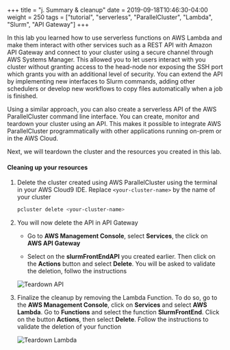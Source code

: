 +++
title = "j. Summary & cleanup"
date = 2019-09-18T10:46:30-04:00
weight = 250
tags = ["tutorial", "serverless", "ParallelCluster", "Lambda", "Slurm", "API Gateway"]
+++


In this lab you learned how to use serverless functions on AWS Lambda and make them interact with other services such as a REST API with Amazon API Gateway and connect to your cluster using a secure channel through AWS Systems Manager. This allowed you to let users interact with you cluster without granting access to the head-node nor exposing the SSH port which grants you with an additional level of security. You can extend the API by implementing new interfaces to Slurm commands, adding other schedulers or develop new workflows to copy files automatically when a job is finished.

Using a similar approach, you can also create a serverless API of the AWS ParallelCluster command line interface. You can create, monitor and teardown your cluster using an API. This makes it possible to integrate AWS ParallelCluster programmatically with other applications running on-prem or in the AWS Cloud.

Next, we will teardown the cluster and the resources you created in this lab.


#### Cleaning up your resources

1. Delete the cluster created using AWS ParallelCluster using the terminal in your AWS Cloud9 IDE. Replace `<your-cluster-name>` by the name of your cluster

   ```bash
   pcluster delete <your-cluster-name>
   ```

2. You will now delete the API in API Gateway

   - Go to **AWS Management Console**, select **Services**, the click on **AWS API Gateway**

   - Select on the **slurmFrontEndAPI** you created earlier. Then click on the **Actions** button and select **Delete**. You will be asked to validate the deletion, follwo the instructions

   ![Teardown API](/images/serverless/teardown1.png)


3. Finalize the cleanup by removing the Lambda Function. To do so, go to the **AWS Management Console**, click on **Services** and select **AWS Lambda**. Go to **Functions** and select the function **SlurmFrontEnd**. Click on the button **Actions**, then select **Delete**. Follow the instructions to validate the deletion of your function

   ![Teardown Lambda](/images/serverless/teardown2.png)





